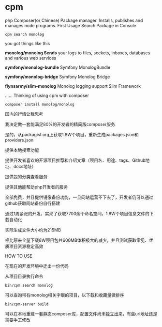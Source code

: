 # cpm
php Composer(or Chinese) Package manager. Installs, publishes and manages node programs.
First Usage
Search Package in Console
```
cpm search monolog
```
you got things like this

 **monolog/monolog Sends** your logs to files, sockets, inboxes, databases and various web services
 
 **symfony/monolog-bundle** Symfony MonologBundle 
 
 **symfony/monolog-bridge** Symfony Monolog Bridge
 
 **flynsarmy/slim-monolog** Monolog logging support Slim Framework
 
......
Thinking of using cpm with composer
```
composer install monolog/monolog
```


国内的行情让我思考

我决定做一套能满足80%的开发者的精简版composer服务

是的，从packagist.org上获取1.8W个项目，重新生成packages.json和providers.json

提供本地搜索功能

提供开发者喜欢的开源项目推荐和介绍文章（项目名、用途、tags、Github地址、docs地址）

提供包的分类查看服务

提供其他能帮助php开发者的服务

全部免费，并且提供镜像备份功能，一旦网站运营不下去了，开发者仍可以通过github获取网站备份自行搭建

通过1周紧张的开发，实现了获取7700余个命名空间，1.8W个项目信息文件的下载自动化

实际生成文件大小约为215MB

相比原来全量下载8W项目包共600MB体积极大的减少，并且测试获取常见、优质项目资源稳定高效


HOW TO USE

在现在的开发环境中迁出一份代码

从项目目录执行命令

```
bin/cpm search monolog
```
可以查询带有monolog相关字眼的项目，以下载和收藏量做排序
```
bin/cpm-server build
```
可以在本地重建一套静态composer库，配置文件尚未独立出来，有些url地址还是需要手工修改

